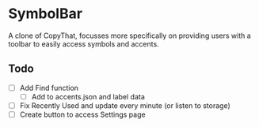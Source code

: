 # SymbolBar
A clone of CopyThat, focusses more specifically on providing users with a toolbar to easily access symbols and accents.

## Todo
- [ ] Add Find function
  - [ ] Add to accents.json and label data
- [ ] Fix Recently Used and update every minute (or listen to storage)
- [ ] Create button to access Settings page
